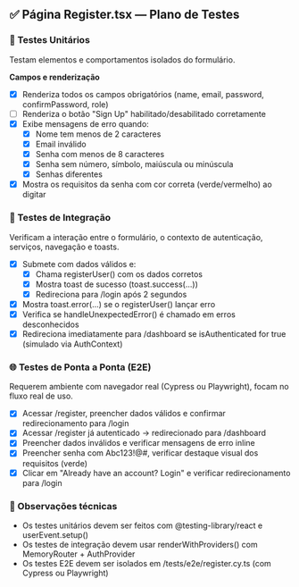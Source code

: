 ## ✅ Página Register.tsx — Plano de Testes
### 🧪 Testes Unitários
Testam elementos e comportamentos isolados do formulário.  

**Campos e renderização**
- [x] Renderiza todos os campos obrigatórios (name, email, password, confirmPassword, role)
- [ ] Renderiza o botão "Sign Up" habilitado/desabilitado corretamente
- [x] Exibe mensagens de erro quando:
  - [x] Nome tem menos de 2 caracteres
  - [x] Email inválido
  - [x] Senha com menos de 8 caracteres
  - [x] Senha sem número, símbolo, maiúscula ou minúscula
  - [x] Senhas diferentes
- [x] Mostra os requisitos da senha com cor correta (verde/vermelho) ao digitar

### 🔄 Testes de Integração
Verificam a interação entre o formulário, o contexto de autenticação, serviços, navegação e toasts.  

- [x] Submete com dados válidos e:
  - [x] Chama registerUser() com os dados corretos
  - [x] Mostra toast de sucesso (toast.success(...))
  - [x] Redireciona para /login após 2 segundos
- [x] Mostra toast.error(...) se o registerUser() lançar erro
- [x] Verifica se handleUnexpectedError() é chamado em erros desconhecidos
- [x] Redireciona imediatamente para /dashboard se isAuthenticated for true (simulado via AuthContext)

### 🌐 Testes de Ponta a Ponta (E2E)
Requerem ambiente com navegador real (Cypress ou Playwright), focam no fluxo real de uso.  

- [x] Acessar /register, preencher dados válidos e confirmar redirecionamento para /login
- [x] Acessar /register já autenticado → redirecionado para /dashboard
- [x] Preencher dados inválidos e verificar mensagens de erro inline
- [x] Preencher senha com Abc123!@#, verificar destaque visual dos requisitos (verde)
- [x] Clicar em "Already have an account? Login" e verificar redirecionamento para /login

### 🧠 Observações técnicas
- Os testes unitários devem ser feitos com @testing-library/react e userEvent.setup()
- Os testes de integração devem usar renderWithProviders() com MemoryRouter + AuthProvider
- Os testes E2E devem ser isolados em /tests/e2e/register.cy.ts (com Cypress ou Playwright)